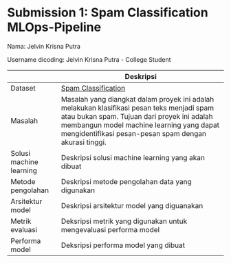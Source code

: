 # Submission 1: Spam Classification MLOps-Pipeline
Nama: Jelvin Krisna Putra

Username dicoding: Jelvin Krisna Putra - College Student

| | Deskripsi |
| ----------- | ----------- |
| Dataset | [Spam Classification](https://www.kaggle.com/datasets/chandramoulinaidu/spam-classification-for-basic-nlp) |
| Masalah | Masalah yang diangkat dalam proyek ini adalah melakukan klasifikasi pesan teks menjadi spam atau bukan spam. Tujuan dari proyek ini adalah membangun model machine learning yang dapat mengidentifikasi pesan-pesan spam dengan akurasi tinggi. |
| Solusi machine learning | Deskripsi solusi machine learning yang akan dibuat |
| Metode pengolahan | Deskripsi metode pengolahan data yang digunakan |
| Arsitektur model | Deskripsi arsitektur model yang diguanakan |
| Metrik evaluasi | Deksripsi metrik yang digunakan untuk mengevaluasi performa model |
| Performa model | Deksripsi performa model yang dibuat |
